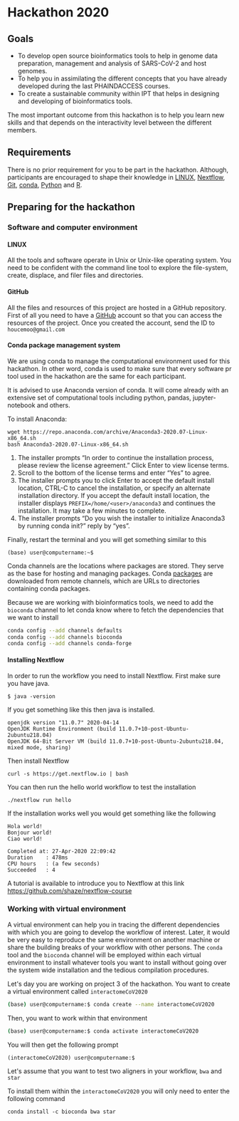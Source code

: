# Hackathon 2020 

## Goals  

* To develop open source bioinformatics tools to help in genome data preparation, management and analysis of SARS-CoV-2 and host genomes. 
* To help you in assimilating the different concepts that you have already developed during the last PHAINDACCESS courses. 
* To create a sustainable community within IPT that helps in designing and developing of bioinformatics tools. 

The most important outcome from this hackathon is to help you learn new skills and that depends on the interactivity level between the different members. 

## Requirements

There is no prior requirement for you to be part in the hackathon. Although, participants are encouraged to shape their knowledge in [LINUX](https://www.tutorialspoint.com/unix/index.htm), [Nextflow](https://www.nextflow.io/), [Git](https://git-scm.com/), [conda](https://docs.conda.io/projects/conda/en/latest/user-guide/index.html), [Python](https://www.python.org/downloads/) and [R](https://www.r-project.org/).  

## Preparing for the hackathon 

### Software and computer environment

#### LINUX

All the tools and software operate in Unix or Unix-like operating system. You need to be confident with the command line tool to explore the file-system, create, displace, and filer files and directories.

#### GitHub

All the files and resources of this project are hosted in a GitHub repository. First of all you need to have a [GitHub](https://github.com/) account so that you can access the resources of the project. Once you created the account, send the ID to `houcemoo@gmail.com`

#### Conda package management system

We are using conda to manage the computational environment used for this hackathon. In other word, conda is used to make sure that every software pr tool used in the hackathon are the same for each participant. 

It is advised to use Anaconda version of conda. It will come already with an extensive set of computational tools including python, pandas, jupyter-notebook and others. 

To install Anaconda:

```
wget https://repo.anaconda.com/archive/Anaconda3-2020.07-Linux-x86_64.sh
bash Anaconda3-2020.07-Linux-x86_64.sh
```

1. The installer prompts “In order to continue the installation process, please review the license agreement.” Click Enter to view license terms.
2. Scroll to the bottom of the license terms and enter “Yes” to agree.
3. The installer prompts you to click Enter to accept the default install location, CTRL-C to cancel the installation, or specify an alternate installation directory. If you accept the default install location, the installer displays `PREFIX=/home/<user>/anaconda3` and continues the installation. It may take a few minutes to complete.
4. The installer prompts “Do you wish the installer to initialize Anaconda3 by running conda init?” reply by “yes”.

Finally, restart the terminal and you will get something similar to this 

```
(base) user@computername:~$
```

Conda channels are the locations where packages are stored. They serve as the base for hosting and managing packages. Conda [packages](https://docs.conda.io/projects/conda/en/latest/user-guide/concepts/packages.html) are downloaded from remote channels, which are URLs to directories containing conda packages.

Because we are working with bioinformatics tools, we need to add the `bioconda` channel to let conda know where to fetch the dependencies that we want to install

```sh
conda config --add channels defaults
conda config --add channels bioconda
conda config --add channels conda-forge
```



#### Installing Nextflow 

In order to run the workflow you need to install Nextflow. First make sure you have java.

```
$ java -version  
```

If you get something like this then java is installed. 

```
openjdk version "11.0.7" 2020-04-14
OpenJDK Runtime Environment (build 11.0.7+10-post-Ubuntu-2ubuntu218.04)
OpenJDK 64-Bit Server VM (build 11.0.7+10-post-Ubuntu-2ubuntu218.04, mixed mode, sharing)
```

Then install Nextflow 

```
curl -s https://get.nextflow.io | bash
```

You can then run the hello world workflow to test the installation

```
./nextflow run hello
```

If the installation works well you would get something like the following

```
Hola world!
Bonjour world!
Ciao world!

Completed at: 27-Apr-2020 22:09:42
Duration    : 478ms
CPU hours   : (a few seconds)
Succeeded   : 4
```

A tutorial is available to introduce you to Nextflow at this link https://github.com/shaze/nextflow-course



### Working with virtual environment 

A virtual environment can help you in tracing the different dependencies with which you are going to develop the workflow of interest. Later, it would be very easy to reproduce the same environment on another machine or share the building breaks of your workflow with other persons. The `conda` tool and the `bioconda` channel will be employed within each virtual environment to install whatever tools you want to install without going over the system wide installation and the tedious compilation procedures. 

Let's day you are working on project 3 of the hackathon. You want to create a virtual environment called `interactomeCoV2020`

```sh
(base) user@computername:$ conda create --name interactomeCoV2020 
```

Then, you want to work within that environment  

```sh
(base) user@computername:$ conda activate interactomeCoV2020 
```

You will then get the following prompt 

```
(interactomeCoV2020) user@computername:$
```

Let's assume that you want to test two aligners in your workflow, `bwa` and `star`

To install them within the `interactomeCoV2020` you will only need to enter the following command

```
conda install -c bioconda bwa star
```



